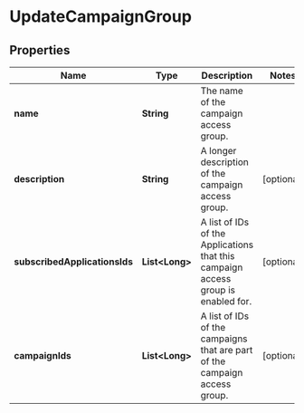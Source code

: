 

# UpdateCampaignGroup

## Properties

Name | Type | Description | Notes
------------ | ------------- | ------------- | -------------
**name** | **String** | The name of the campaign access group. | 
**description** | **String** | A longer description of the campaign access group. |  [optional]
**subscribedApplicationsIds** | **List&lt;Long&gt;** | A list of IDs of the Applications that this campaign access group is enabled for. |  [optional]
**campaignIds** | **List&lt;Long&gt;** | A list of IDs of the campaigns that are part of the campaign access group. |  [optional]



